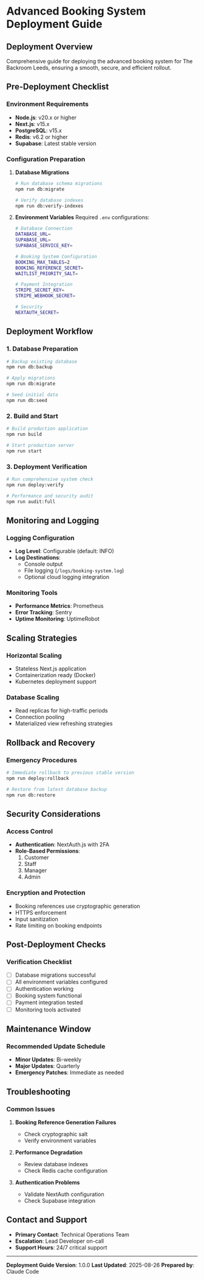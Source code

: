 # Advanced Booking System Deployment Guide

## Deployment Overview
Comprehensive guide for deploying the advanced booking system for The Backroom Leeds, ensuring a smooth, secure, and efficient rollout.

## Pre-Deployment Checklist

### Environment Requirements
- **Node.js**: v20.x or higher
- **Next.js**: v15.x
- **PostgreSQL**: v15.x
- **Redis**: v6.2 or higher
- **Supabase**: Latest stable version

### Configuration Preparation
1. **Database Migrations**
   ```bash
   # Run database schema migrations
   npm run db:migrate
   
   # Verify database indexes
   npm run db:verify-indexes
   ```

2. **Environment Variables**
   Required `.env` configurations:
   ```bash
   # Database Connection
   DATABASE_URL=
   SUPABASE_URL=
   SUPABASE_SERVICE_KEY=

   # Booking System Configuration
   BOOKING_MAX_TABLES=2
   BOOKING_REFERENCE_SECRET=
   WAITLIST_PRIORITY_SALT=

   # Payment Integration
   STRIPE_SECRET_KEY=
   STRIPE_WEBHOOK_SECRET=

   # Security
   NEXTAUTH_SECRET=
   ```

## Deployment Workflow

### 1. Database Preparation
```bash
# Backup existing database
npm run db:backup

# Apply migrations
npm run db:migrate

# Seed initial data
npm run db:seed
```

### 2. Build and Start
```bash
# Build production application
npm run build

# Start production server
npm run start
```

### 3. Deployment Verification
```bash
# Run comprehensive system check
npm run deploy:verify

# Performance and security audit
npm run audit:full
```

## Monitoring and Logging

### Logging Configuration
- **Log Level**: Configurable (default: INFO)
- **Log Destinations**:
  - Console output
  - File logging (`/logs/booking-system.log`)
  - Optional cloud logging integration

### Monitoring Tools
- **Performance Metrics**: Prometheus
- **Error Tracking**: Sentry
- **Uptime Monitoring**: UptimeRobot

## Scaling Strategies

### Horizontal Scaling
- Stateless Next.js application
- Containerization ready (Docker)
- Kubernetes deployment support

### Database Scaling
- Read replicas for high-traffic periods
- Connection pooling
- Materialized view refreshing strategies

## Rollback and Recovery

### Emergency Procedures
```bash
# Immediate rollback to previous stable version
npm run deploy:rollback

# Restore from latest database backup
npm run db:restore
```

## Security Considerations

### Access Control
- **Authentication**: NextAuth.js with 2FA
- **Role-Based Permissions**:
  1. Customer
  2. Staff
  3. Manager
  4. Admin

### Encryption and Protection
- Booking references use cryptographic generation
- HTTPS enforcement
- Input sanitization
- Rate limiting on booking endpoints

## Post-Deployment Checks

### Verification Checklist
- [ ] Database migrations successful
- [ ] All environment variables configured
- [ ] Authentication working
- [ ] Booking system functional
- [ ] Payment integration tested
- [ ] Monitoring tools activated

## Maintenance Window

### Recommended Update Schedule
- **Minor Updates**: Bi-weekly
- **Major Updates**: Quarterly
- **Emergency Patches**: Immediate as needed

## Troubleshooting

### Common Issues
1. **Booking Reference Generation Failures**
   - Check cryptographic salt
   - Verify environment variables

2. **Performance Degradation**
   - Review database indexes
   - Check Redis cache configuration

3. **Authentication Problems**
   - Validate NextAuth configuration
   - Check Supabase integration

## Contact and Support
- **Primary Contact**: Technical Operations Team
- **Escalation**: Lead Developer on-call
- **Support Hours**: 24/7 critical support

---

**Deployment Guide Version**: 1.0.0
**Last Updated**: 2025-08-26
**Prepared by**: Claude Code